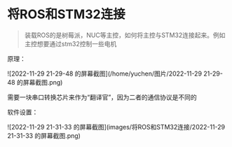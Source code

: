 # 将ROS和STM32连接

> 装载ROS的是树莓派，NUC等主控，如何将主控与STM32连接起来。例如主控想要通过stm32控制一些电机

原理：

![2022-11-29 21-29-48 的屏幕截图](/home/yuchen/图片/2022-11-29 21-29-48 的屏幕截图.png)

需要一块串口转换芯片来作为“翻译官”，因为二者的通信协议是不同的

软件设置：

![2022-11-29 21-31-33 的屏幕截图](images/将ROS和STM32连接/2022-11-29 21-31-33 的屏幕截图.png)